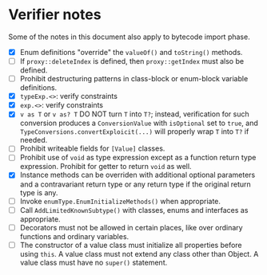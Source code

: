 # Verifier notes

Some of the notes in this document also apply to bytecode import phase.

- [x] Enum definitions "override" the `valueOf()` and `toString()` methods.
- [ ] If `proxy::deleteIndex` is defined, then `proxy::getIndex` must also be defined.
- [ ]  Prohibit destructuring patterns in class-block or enum-block variable definitions.
- [x] `typeExp.<>`: verify constraints
- [x] `exp.<>`: verify constraints
- [x] `v as T` or `v as? T` DO NOT turn `T` into `T?`; instead, verification for such conversion produces a `ConversionValue` with `isOptional` set to `true`, and `TypeConversions.convertExploicit(...)` will properly wrap `T` into `T?` if needed.
- [ ] Prohibit writeable fields for `[Value]` classes.
- [ ] Prohibit use of `void` as type expression except as a function return type expression. Prohibit for getter to return `void` as well.
- [x] Instance methods can be overriden with additional optional parameters and a contravariant return type or any return type if the original return type is any.
- [ ] Invoke `enumType.EnumInitializeMethods()` when appropriate.
- [ ] Call `AddLimitedKnownSubtype()` with classes, enums and interfaces as appropriate.
- [ ] Decorators must not be allowed in certain places, like over ordinary functions and ordinary variables.
- [ ] The constructor of a value class must initialize all properties before using `this`. A value class must not extend any class other than Object. A value class must have no `super()` statement.